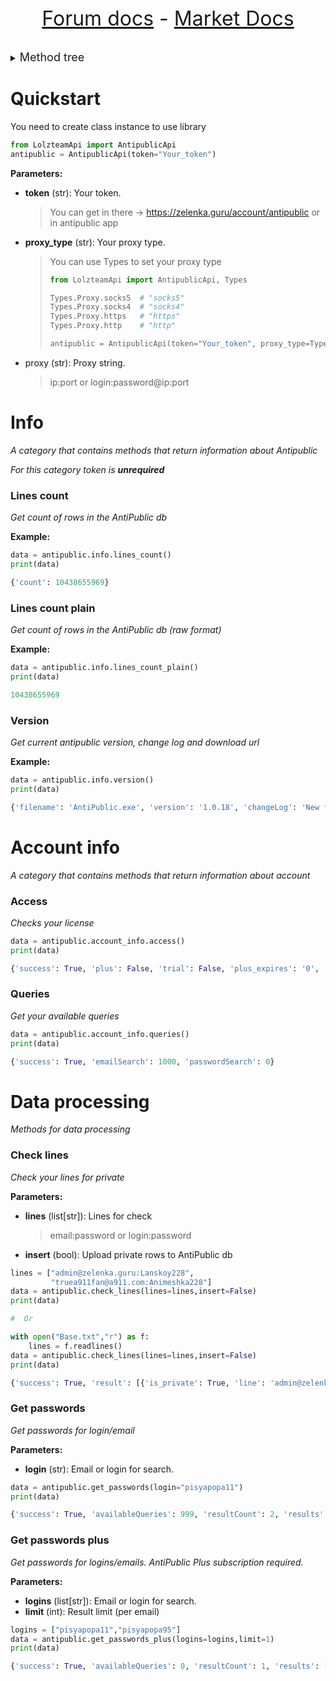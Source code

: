 <font size=6 style="margin: auto"> <center>

[Forum docs](https://github.com/AS7RIDENIED/Lolzteam_Python_Api/blob/main/Documentation/Forum.md) - [Market Docs](https://github.com/AS7RIDENIED/Lolzteam_Python_Api/blob/main/Documentation/Market.md)

</center></font>

<details>

<summary><font size="4">Method tree</font></summary>

* [Info](#info)
  * [Lines count](#lines-count)
  * [Lines count plain](#lines-count-plain)
  * [Version](#version)
* [Account info](#account-info)
  * [Access](#access)
  * [Queries](#queries)
* [Data processing](#data-processing)
  * [Check lines](#check-lines)
  * [Get passwords](#get-passwords)
  * [Get passwords plus](#get-passwords-plus)

</details>

# Quickstart

You need to create class instance to use library

```python
from LolzteamApi import AntipublicApi
antipublic = AntipublicApi(token="Your_token")
```

**Parameters:**

- **token** (str): Your token.

  > You can get in there -&gt; https://zelenka.guru/account/antipublic or in antipublic app

- **proxy_type** (str): Your proxy type.

  > You can use Types to set your proxy type
  >
  > ```python
  > from LolzteamApi import AntipublicApi, Types
  > 
  > Types.Proxy.socks5  # "socks5"
  > Types.Proxy.socks4  # "socks4"
  > Types.Proxy.https   # "https"
  > Types.Proxy.http    # "http"
  > 
  > antipublic = AntipublicApi(token="Your_token", proxy_type=Types.Proxy.socks5)
  > ```

- proxy (str): Proxy string.

  > ip:port or login:password@ip:port

# Info

*A category that contains methods that return information about Antipublic*

*For this category token is **unrequired***

### Lines count

*Get count of rows in the AntiPublic db*

**Example:**

```python
data = antipublic.info.lines_count()
print(data)
```

```python
{'count': 10438655969}
```

### Lines count plain

*Get count of rows in the AntiPublic db (raw format)*

**Example:**

```python
data = antipublic.info.lines_count_plain()
print(data)
```

```python
10438655969
```

### Version

*Get current antipublic version, change log and download url*

**Example:**

```python
data = antipublic.info.version()
print(data)
```
```python
{'filename': 'AntiPublic.exe', 'version': '1.0.18', 'changeLog': 'New feature for window title, provide custom password count input for per email/login', 'url': 'https://antipublic.one/dl/AntiPublic.zip'}
```

# Account info

*A category that contains methods that return information about account*

### Access

*Checks your license*

```python
data = antipublic.account_info.access()
print(data)
```

```python
{'success': True, 'plus': False, 'trial': False, 'plus_expires': '0', 'trial_expires': '0'}
```

### Queries

*Get your available queries*

```python
data = antipublic.account_info.queries()
print(data)
```

```python
{'success': True, 'emailSearch': 1000, 'passwordSearch': 0}
```

# Data processing

*Methods for data processing*

### Check lines

*Check your lines for private*

**Parameters:**

- **lines** (list\[str\]): Lines for check
  > email:password or login:password
- **insert** (bool): Upload private rows to AntiPublic db

```python
lines = ["admin@zelenka.guru:Lanskoy228",
         "truea911fan@a911.com:Animeshka228"]
data = antipublic.check_lines(lines=lines,insert=False)
print(data)

#  Or 

with open("Base.txt","r") as f:
    lines = f.readlines()
data = antipublic.check_lines(lines=lines,insert=False)
print(data)
```

```python
{'success': True, 'result': [{'is_private': True, 'line': 'admin@zelenka.guru:Lanskoy228'}, {'is_private': True, 'line': 'truea911fan@a911.com:Animeshka228'}]}
```

### Get passwords

*Get passwords for login/email*

**Parameters:**

- **login** (str): Email or login for search.

```python
data = antipublic.get_passwords(login="pisyapopa11")
print(data)
```

```python
{'success': True, 'availableQueries': 999, 'resultCount': 2, 'results': ['pisyapopa11@ya.ru:1234567890pflybwf', 'pisyapopa11@yandex.ru:1234567890pflybwf']}
```

### Get passwords plus

*Get passwords for logins/emails. AntiPublic Plus subscription required.*

**Parameters:**

- **logins** (list\[str\]): Email or login for search.
- **limit** (int): Result limit (per email)

```python
logins = ["pisyapopa11","pisyapopa95"]
data = antipublic.get_passwords_plus(logins=logins,limit=1)
print(data)
```

```python
{'success': True, 'availableQueries': 0, 'resultCount': 1, 'results': ['pisyapopa11@ya.ru:1234567890pflybwf', 'pisyapopa95@mail.ru:qwe12345']}
```